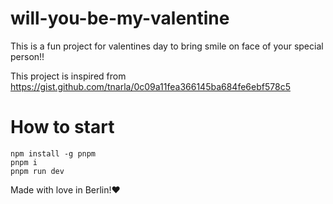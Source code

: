 # will-you-be-my-valentine

This is a fun project for valentines day to bring smile on face of your special person!!

This project is inspired from https://gist.github.com/tnarla/0c09a11fea366145ba684fe6ebf578c5


# How to start
```
npm install -g pnpm
pnpm i
pnpm run dev
```



Made with love in Berlin!❤️
